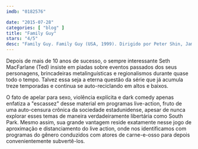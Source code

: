 ```yaml
---
imdb: "0182576"

date: "2015-07-28"
categories: [ "blog" ]
title: "Family Guy"
stars: "4/5"
desc: "Family Guy. Family Guy (USA, 1999). Dirigido por Peter Shin, James Purdum, Dominic Bianchi, Pete Michels, John Holmquist, Greg Colton, Brian Iles, Julius Wu, Roy Allen Smith. Escrito por Seth MacFarlane, David Zuckerman, Alex Borstein, Teresa Hsiao, Steve Callaghan, Patrick Meighan, Andrew Goldberg, Spencer Porter, Tom Devanney. Com Seth MacFarlane, Alex Borstein, Seth Green, Mila Kunis, Mike Henry, Danny Smith, John Viener, Patrick Warburton, Alec Sulkin."
---
```

Depois de mais de 10 anos de sucesso, o sempre interessante Seth MacFarlane (Ted) insiste em piadas sobre eventos passados dos seus personagens, brincadeiras metalinguísticas e regionalismos durante quase todo o tempo. Talvez essa seja a eterna questão da série que já acumula treze temporadas e continua se auto-reciclando em altos e baixos.

O fato de apelar para sexo, violência explícita e dark comedy apenas enfatiza a "escassez" desse material em programas live-action, fruto de uma auto-censura crônica da sociedade estadunidense, apesar de nunca explorar esses temas de maneira verdadeiramente libertária como South Park. Mesmo assim, sua grande vantagem reside exatamente nesse jogo de aproximação e distanciamento do live action, onde nos identificamos com programas do gênero conduzidos com atores de carne-e-osso para depois convenientemente subvertê-los.
